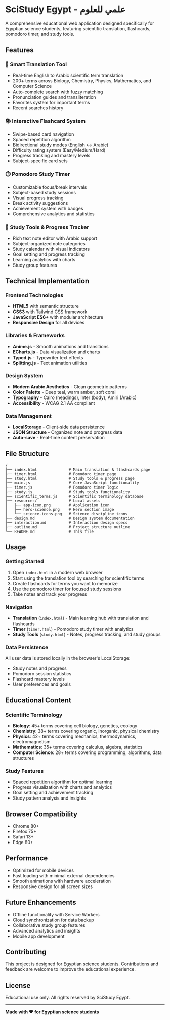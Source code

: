 # SciStudy Egypt - علمي للعلوم

A comprehensive educational web application designed specifically for Egyptian science students, featuring scientific translation, flashcards, pomodoro timer, and study tools.

## Features

### 🔄 Smart Translation Tool
- Real-time English to Arabic scientific term translation
- 200+ terms across Biology, Chemistry, Physics, Mathematics, and Computer Science
- Auto-complete search with fuzzy matching
- Pronunciation guides and transliteration
- Favorites system for important terms
- Recent searches history

### 📚 Interactive Flashcard System
- Swipe-based card navigation
- Spaced repetition algorithm
- Bidirectional study modes (English ↔ Arabic)
- Difficulty rating system (Easy/Medium/Hard)
- Progress tracking and mastery levels
- Subject-specific card sets

### ⏱️ Pomodoro Study Timer
- Customizable focus/break intervals
- Subject-based study sessions
- Visual progress tracking
- Break activity suggestions
- Achievement system with badges
- Comprehensive analytics and statistics

### 📝 Study Tools & Progress Tracker
- Rich text note editor with Arabic support
- Subject-organized note categories
- Study calendar with visual indicators
- Goal setting and progress tracking
- Learning analytics with charts
- Study group features

## Technical Implementation

### Frontend Technologies
- **HTML5** with semantic structure
- **CSS3** with Tailwind CSS framework
- **JavaScript ES6+** with modular architecture
- **Responsive Design** for all devices

### Libraries & Frameworks
- **Anime.js** - Smooth animations and transitions
- **ECharts.js** - Data visualization and charts
- **Typed.js** - Typewriter text effects
- **Splitting.js** - Text animation utilities

### Design System
- **Modern Arabic Aesthetics** - Clean geometric patterns
- **Color Palette** - Deep teal, warm amber, soft coral
- **Typography** - Cairo (headings), Inter (body), Amiri (Arabic)
- **Accessibility** - WCAG 2.1 AA compliant

### Data Management
- **LocalStorage** - Client-side data persistence
- **JSON Structure** - Organized note and progress data
- **Auto-save** - Real-time content preservation

## File Structure

```
/
├── index.html              # Main translation & flashcards page
├── timer.html              # Pomodoro timer page
├── study.html              # Study tools & progress page
├── main.js                 # Core JavaScript functionality
├── timer.js                # Pomodoro timer logic
├── study.js                # Study tools functionality
├── scientific_terms.js     # Scientific terminology database
├── resources/              # Local assets
│   ├── app-icon.png        # Application icon
│   ├── hero-science.png    # Hero section image
│   └── science-icons.png   # Science discipline icons
├── design.md               # Design system documentation
├── interaction.md          # Interaction design specs
├── outline.md              # Project structure outline
└── README.md               # This file
```

## Usage

### Getting Started
1. Open `index.html` in a modern web browser
2. Start using the translation tool by searching for scientific terms
3. Create flashcards for terms you want to memorize
4. Use the pomodoro timer for focused study sessions
5. Take notes and track your progress

### Navigation
- **Translation** (`index.html`) - Main learning hub with translation and flashcards
- **Timer** (`timer.html`) - Pomodoro study timer with analytics
- **Study Tools** (`study.html`) - Notes, progress tracking, and study groups

### Data Persistence
All user data is stored locally in the browser's LocalStorage:
- Study notes and progress
- Pomodoro session statistics
- Flashcard mastery levels
- User preferences and goals

## Educational Content

### Scientific Terminology
- **Biology**: 45+ terms covering cell biology, genetics, ecology
- **Chemistry**: 38+ terms covering organic, inorganic, physical chemistry
- **Physics**: 42+ terms covering mechanics, thermodynamics, electromagnetism
- **Mathematics**: 35+ terms covering calculus, algebra, statistics
- **Computer Science**: 28+ terms covering programming, algorithms, data structures

### Study Features
- Spaced repetition algorithm for optimal learning
- Progress visualization with charts and analytics
- Goal setting and achievement tracking
- Study pattern analysis and insights

## Browser Compatibility
- Chrome 80+
- Firefox 75+
- Safari 13+
- Edge 80+

## Performance
- Optimized for mobile devices
- Fast loading with minimal external dependencies
- Smooth animations with hardware acceleration
- Responsive design for all screen sizes

## Future Enhancements
- Offline functionality with Service Workers
- Cloud synchronization for data backup
- Collaborative study group features
- Advanced analytics and insights
- Mobile app development

## Contributing
This project is designed for Egyptian science students. Contributions and feedback are welcome to improve the educational experience.

## License
Educational use only. All rights reserved by SciStudy Egypt.

---

**Made with ❤️ for Egyptian science students**